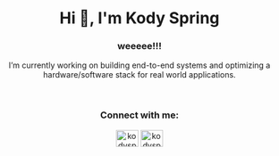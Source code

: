 <h1 align="center">Hi 👋, I'm Kody Spring</h1>
<h3 align="center">weeeee!!!</h3>

<p align="center">I’m currently working on building end-to-end systems and optimizing a hardware/software stack for real world applications.</p>

<br>

<h3 align="center">Connect with me:</h3>
<p align="center">
<a href="https://twitter.com/kodyspring" target="blank"><img align="center" src="https://raw.githubusercontent.com/rahuldkjain/github-profile-readme-generator/master/src/images/icons/Social/twitter.svg" alt="kodyspring" height="30" width="40" /></a>
<a href="https://linkedin.com/in/kodyspring" target="blank"><img align="center" src="https://raw.githubusercontent.com/rahuldkjain/github-profile-readme-generator/master/src/images/icons/Social/linked-in-alt.svg" alt="kodyspring" height="30" width="40" /></a>
</p>
